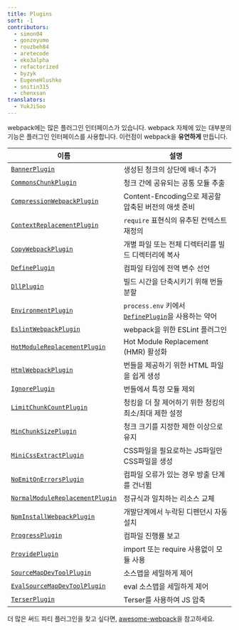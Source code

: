 ```yaml
---
title: Plugins
sort: -1
contributors:
  - simon04
  - gonzoyumo
  - rouzbeh84
  - aretecode
  - eko3alpha
  - refactorized
  - byzyk
  - EugeneHlushko
  - snitin315
  - chenxsan
translators:
  - YukJiSoo
---
```


webpack에는 많은 플러그인 인터페이스가 있습니다. webpack 자체에 있는 대부분의 기능은 플러그인 인터페이스를 사용합니다. 이런점이 webpack을 **유연하게** 만듭니다.

| 이름                                                                            | 설명                                                                          |
| ------------------------------------------------------------------------------- | ----------------------------------------------------------------------------- |
| [`BannerPlugin`](/plugins/banner-plugin)                                        | 생성된 청크의 상단에 배너 추가                                                |
| [`CommonsChunkPlugin`](/plugins/commons-chunk-plugin)                           | 청크 간에 공유되는 공통 모듈 추출                                             |
| [`CompressionWebpackPlugin`](/plugins/compression-webpack-plugin)               | Content-Encoding으로 제공할 압축된 버전의 애셋 준비                           |
| [`ContextReplacementPlugin`](/plugins/context-replacement-plugin)               | `require` 표현식의 유추된 컨텍스트 재정의                                     |
| [`CopyWebpackPlugin`](/plugins/copy-webpack-plugin)                             | 개별 파일 또는 전체 디렉터리를 빌드 디렉터리에 복사                           |
| [`DefinePlugin`](/plugins/define-plugin)                                        | 컴파일 타임에 전역 변수 선언                                                  |
| [`DllPlugin`](/plugins/dll-plugin)                                              | 빌드 시간을 단축시키기 위해 번들 분할                                         |
| [`EnvironmentPlugin`](/plugins/environment-plugin)                              | `process.env` 키에서 [`DefinePlugin`](/plugins/define-plugin)을 사용하는 약어 |
| [`EslintWebpackPlugin`](/plugins/eslint-webpack-plugin)                         | webpack을 위한 ESLint 플러그인                                                |
| [`HotModuleReplacementPlugin`](/plugins/hot-module-replacement-plugin)          | Hot Module Replacement (HMR) 활성화                                           |
| [`HtmlWebpackPlugin`](/plugins/html-webpack-plugin)                             | 번들을 제공하기 위한 HTML 파일을 쉽게 생성                                    |
| [`IgnorePlugin`](/plugins/ignore-plugin)                                        | 번들에서 특정 모듈 제외                                                       |
| [`LimitChunkCountPlugin`](/plugins/limit-chunk-count-plugin)                    | 청킹을 더 잘 제어하기 위한 청킹의 최소/최대 제한 설정                         |
| [`MinChunkSizePlugin`](/plugins/min-chunk-size-plugin)                          | 청크 크기를 지정한 제한 이상으로 유지                                         |
| [`MiniCssExtractPlugin`](/plugins/mini-css-extract-plugin)                      | CSS파일을 필요로하는 JS파일만 CSS파일을 생성                                  |
| [`NoEmitOnErrorsPlugin`](/configuration/optimization/#optimizationemitonerrors) | 컴파일 오류가 있는 경우 방출 단계를 건너뜀                                    |
| [`NormalModuleReplacementPlugin`](/plugins/normal-module-replacement-plugin)    | 정규식과 일치하는 리소스 교체                                                 |
| [`NpmInstallWebpackPlugin`](/plugins/install-webpack-plugin)                    | 개발단계에서 누락된 디펜던시 자동 설치                                        |
| [`ProgressPlugin`](/plugins/progress-plugin)                                    | 컴파일 진행률 보고                                                            |
| [`ProvidePlugin`](/plugins/provide-plugin)                                      | import 또는 require 사용없이 모듈 사용                                        |
| [`SourceMapDevToolPlugin`](/plugins/source-map-dev-tool-plugin)                 | 소스맵을 세밀하게 제어                                                        |
| [`EvalSourceMapDevToolPlugin`](/plugins/eval-source-map-dev-tool-plugin)        | eval 소스맵을 세밀하게 제어                                                   |
| [`TerserPlugin`](/plugins/terser-webpack-plugin/)                               | Terser를 사용하여 JS 압축                                                     |

더 많은 써드 파티 플러그인을 찾고 싶다면, [awesome-webpack](https://github.com/webpack-contrib/awesome-webpack#webpack-plugins)을 참고하세요.
